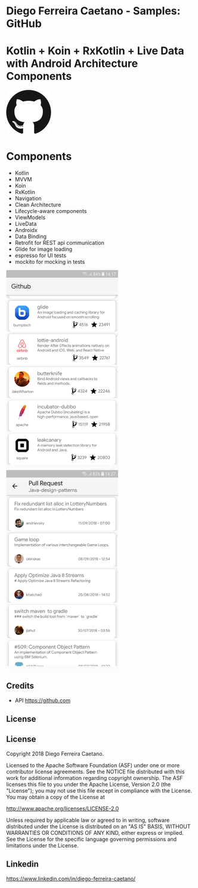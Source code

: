 # Diego Ferreira Caetano - Samples: GitHub

# Kotlin + Koin + RxKotlin + Live Data  with Android Architecture Components

<img src="https://raw.githubusercontent.com/diegoferreiracaetano/github/master/img/logo.png" width="120" />


# Components
- Kotlin
- MVVM
- Koin
- RxKotlin
- Navigation
- Clean Architecture
- Lifecycle-aware components
- ViewModels
- LiveData
- Androidx
- Data Binding
- Retrofit for REST api communication
- Glide for image loading
- espresso for UI tests
- mockito for mocking in tests



<img src="https://raw.githubusercontent.com/diegoferreiracaetano/github/master/img/tela1.jpg" width="300" />         <img src="https://raw.githubusercontent.com/diegoferreiracaetano/github/master/img/tela2.jpg" width="300" />

Credits
-------
- API https://github.com

License
-------

License
-------

Copyright 2018 Diego Ferreira Caetano.

Licensed to the Apache Software Foundation (ASF) under one or more contributor
license agreements.  See the NOTICE file distributed with this work for
additional information regarding copyright ownership.  The ASF licenses this
file to you under the Apache License, Version 2.0 (the "License"); you may not
use this file except in compliance with the License.  You may obtain a copy of
the License at

http://www.apache.org/licenses/LICENSE-2.0

Unless required by applicable law or agreed to in writing, software
distributed under the License is distributed on an "AS IS" BASIS, WITHOUT
WARRANTIES OR CONDITIONS OF ANY KIND, either express or implied.  See the
License for the specific language governing permissions and limitations under
the License.

Linkedin
-------
https://www.linkedin.com/in/diego-ferreira-caetano/
